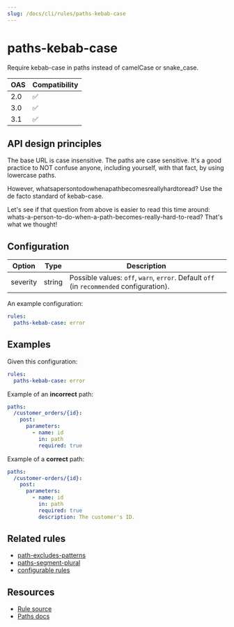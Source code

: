 ```yaml
---
slug: /docs/cli/rules/paths-kebab-case
---
```


# paths-kebab-case

Require kebab-case in paths instead of camelCase or snake_case.

| OAS | Compatibility |
| --- | ------------- |
| 2.0 | ✅            |
| 3.0 | ✅            |
| 3.1 | ✅            |

## API design principles

The base URL is case insensitive.
The paths are case sensitive.
It's a good practice to NOT confuse anyone, including yourself, with that fact, by using lowercase paths.

However, whatsapersontodowhenapathbecomesreallyhardtoread?
Use the de facto standard of kebab-case.

Let's see if that question from above is easier to read this time around: whats-a-person-to-do-when-a-path-becomes-really-hard-to-read?
That's what we thought!

## Configuration

| Option   | Type   | Description                                                                              |
| -------- | ------ | ---------------------------------------------------------------------------------------- |
| severity | string | Possible values: `off`, `warn`, `error`. Default `off` (in `recommended` configuration). |

An example configuration:

```yaml
rules:
  paths-kebab-case: error
```

## Examples

Given this configuration:

```yaml
rules:
  paths-kebab-case: error
```

Example of an **incorrect** path:

```yaml
paths:
  /customer_orders/{id}:
    post:
      parameters:
        - name: id
          in: path
          required: true
```

Example of a **correct** path:

```yaml
paths:
  /customer-orders/{id}:
    post:
      parameters:
        - name: id
          in: path
          required: true
          description: The customer's ID.
```

## Related rules

- [path-excludes-patterns](./path-excludes-patterns.md)
- [paths-segment-plural](./path-segment-plural.md)
- [configurable rules](./configurable-rules.md)

## Resources

- [Rule source](https://github.com/Redocly/redocly-cli/blob/main/packages/core/src/rules/common/paths-kebab-case.ts)
- [Paths docs](https://redocly.com/docs/openapi-visual-reference/paths/)
